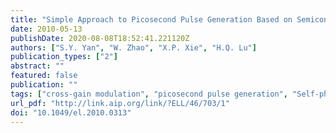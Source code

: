 ```yaml
---
title: "Simple Approach to Picosecond Pulse Generation Based on Semiconductor Optical Amplifier"
date: 2010-05-13
publishDate: 2020-08-08T18:52:41.221120Z
authors: ["S.Y. Yan", "W. Zhao", "X.P. Xie", "H.Q. Lu"]
publication_types: ["2"]
abstract: ""
featured: false
publication: ""
tags: ["cross-gain modulation", "picosecond pulse generation", "Self-phase modulation", "semiconductor optical amplifier", "SOA", "timing jitter"]
url_pdf: "http://link.aip.org/link/?ELL/46/703/1"
doi: "10.1049/el.2010.0313"
---
```


